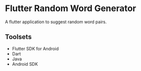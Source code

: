 # Flutter Random Word Generator

A flutter application to suggest random word pairs.

## Toolsets
- Flutter SDK for Android
- Dart
- Java
- Android SDK 
